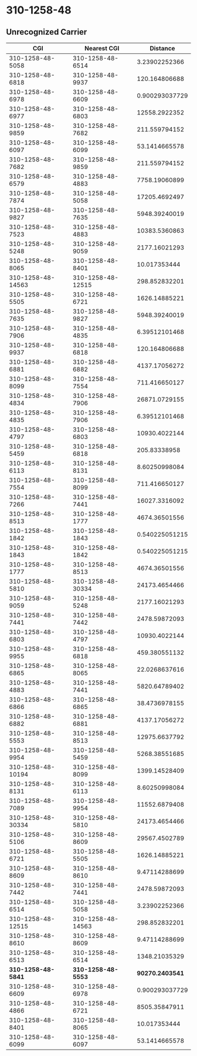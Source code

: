 # 310-1258-48
## Unrecognized Carrier


| CGI | Nearest CGI | Distance |
|-----|-------------|----------|
| 310-1258-48-5058 | 310-1258-48-6514 | 3.23902252366 |
| 310-1258-48-6818 | 310-1258-48-9937 | 120.164806688 |
| 310-1258-48-6978 | 310-1258-48-6609 | 0.900293037729 |
| 310-1258-48-6977 | 310-1258-48-6803 | 12558.2922352 |
| 310-1258-48-9859 | 310-1258-48-7682 | 211.559794152 |
| 310-1258-48-6097 | 310-1258-48-6099 | 53.1414665578 |
| 310-1258-48-7682 | 310-1258-48-9859 | 211.559794152 |
| 310-1258-48-6579 | 310-1258-48-4883 | 7758.19060899 |
| 310-1258-48-7874 | 310-1258-48-5058 | 17205.4692497 |
| 310-1258-48-9827 | 310-1258-48-7635 | 5948.39240019 |
| 310-1258-48-7523 | 310-1258-48-4883 | 10383.5360863 |
| 310-1258-48-5248 | 310-1258-48-9059 | 2177.16021293 |
| 310-1258-48-8065 | 310-1258-48-8401 | 10.017353444 |
| 310-1258-48-14563 | 310-1258-48-12515 | 298.852832201 |
| 310-1258-48-5505 | 310-1258-48-6721 | 1626.14885221 |
| 310-1258-48-7635 | 310-1258-48-9827 | 5948.39240019 |
| 310-1258-48-7906 | 310-1258-48-4835 | 6.39512101468 |
| 310-1258-48-9937 | 310-1258-48-6818 | 120.164806688 |
| 310-1258-48-6881 | 310-1258-48-6882 | 4137.17056272 |
| 310-1258-48-8099 | 310-1258-48-7554 | 711.416650127 |
| 310-1258-48-4834 | 310-1258-48-7906 | 26871.0729155 |
| 310-1258-48-4835 | 310-1258-48-7906 | 6.39512101468 |
| 310-1258-48-4797 | 310-1258-48-6803 | 10930.4022144 |
| 310-1258-48-5459 | 310-1258-48-6818 | 205.83338958 |
| 310-1258-48-6113 | 310-1258-48-8131 | 8.60250998084 |
| 310-1258-48-7554 | 310-1258-48-8099 | 711.416650127 |
| 310-1258-48-7266 | 310-1258-48-7441 | 16027.3316092 |
| 310-1258-48-8513 | 310-1258-48-1777 | 4674.36501556 |
| 310-1258-48-1842 | 310-1258-48-1843 | 0.540225051215 |
| 310-1258-48-1843 | 310-1258-48-1842 | 0.540225051215 |
| 310-1258-48-1777 | 310-1258-48-8513 | 4674.36501556 |
| 310-1258-48-5810 | 310-1258-48-30334 | 24173.4654466 |
| 310-1258-48-9059 | 310-1258-48-5248 | 2177.16021293 |
| 310-1258-48-7441 | 310-1258-48-7442 | 2478.59872093 |
| 310-1258-48-6803 | 310-1258-48-4797 | 10930.4022144 |
| 310-1258-48-9955 | 310-1258-48-6818 | 459.380551132 |
| 310-1258-48-6865 | 310-1258-48-8065 | 22.0268637616 |
| 310-1258-48-4883 | 310-1258-48-7441 | 5820.64789402 |
| 310-1258-48-6866 | 310-1258-48-6865 | 38.4736978155 |
| 310-1258-48-6882 | 310-1258-48-6881 | 4137.17056272 |
| 310-1258-48-5553 | 310-1258-48-8513 | 12975.6637792 |
| 310-1258-48-9954 | 310-1258-48-5459 | 5268.38551685 |
| 310-1258-48-10194 | 310-1258-48-8099 | 1399.14528409 |
| 310-1258-48-8131 | 310-1258-48-6113 | 8.60250998084 |
| 310-1258-48-7089 | 310-1258-48-9954 | 11552.6879408 |
| 310-1258-48-30334 | 310-1258-48-5810 | 24173.4654466 |
| 310-1258-48-5106 | 310-1258-48-8609 | 29567.4502789 |
| 310-1258-48-6721 | 310-1258-48-5505 | 1626.14885221 |
| 310-1258-48-8609 | 310-1258-48-8610 | 9.47114288699 |
| 310-1258-48-7442 | 310-1258-48-7441 | 2478.59872093 |
| 310-1258-48-6514 | 310-1258-48-5058 | 3.23902252366 |
| 310-1258-48-12515 | 310-1258-48-14563 | 298.852832201 |
| 310-1258-48-8610 | 310-1258-48-8609 | 9.47114288699 |
| 310-1258-48-6513 | 310-1258-48-6514 | 1348.21035329 |
| **310-1258-48-5841** | **310-1258-48-5553** | **90270.2403541** |
| 310-1258-48-6609 | 310-1258-48-6978 | 0.900293037729 |
| 310-1258-48-4866 | 310-1258-48-6721 | 8505.35847911 |
| 310-1258-48-8401 | 310-1258-48-8065 | 10.017353444 |
| 310-1258-48-6099 | 310-1258-48-6097 | 53.1414665578 |
